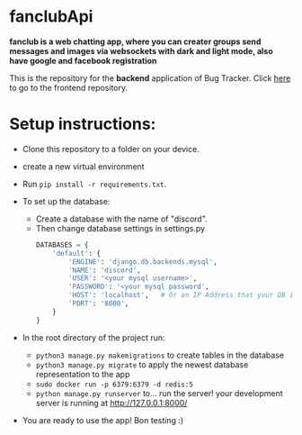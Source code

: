 # fanclubApi
**fanclub is a web chatting app, where you can creater groups send messages and images via websockets with dark and light mode, also have google and facebook registration**

This is the repository for the **backend** application of Bug Tracker. Click [here](https://github.com/GAUTAMSAHARAN/fanclub) to go to the frontend repository.

# Setup instructions:

- Clone this repository to a folder on your device.
- create a new virtual environment 
- Run `pip install -r requirements.txt`.
- To set up the database:
  - Create a database with the name of "discord".
  - Then change database settings in settings.py
    ```python
    DATABASES = {
        'default': {
            'ENGINE': 'django.db.backends.mysql',
            'NAME': 'discord',
            'USER': '<your mysql username>',
            'PASSWORD': '<your mysql password',
            'HOST': 'localhost',   # Or an IP Address that your DB is hosted on
            'PORT': '8000',
        }
    }
    ```
- In the root directory of the project run:
  - `python3 manage.py makemigrations` to create tables in the database
  - `python3 manage.py migrate` to apply the newest database representation to the app
  - `sudo docker run -p 6379:6379 -d redis:5`
  - `python manage.py runserver` to... run the server! your development server is running at http://127.0.0.1:8000/
  
- You are ready to use the app! Bon testing :)
